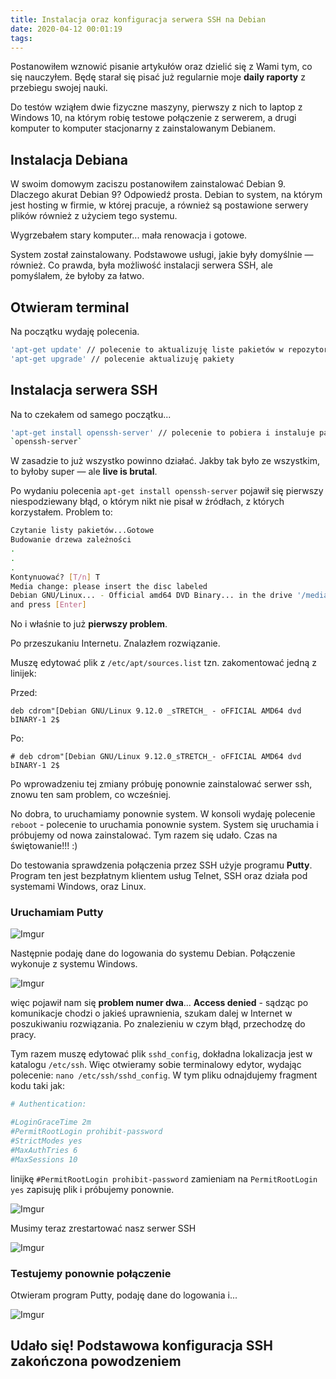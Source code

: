 ```yaml
---
title: Instalacja oraz konfiguracja serwera SSH na Debian
date: 2020-04-12 00:01:19
tags:
---
```


Postanowiłem wznowić pisanie artykułów oraz dzielić się z Wami tym, co się
nauczyłem. Będę starał się pisać już regularnie moje **daily raporty**
z przebiegu swojej nauki.

Do testów wziąłem dwie fizyczne maszyny, pierwszy z nich to laptop z
Windows 10, na którym robię testowe połączenie z serwerem, a drugi komputer
to komputer stacjonarny z zainstalowanym Debianem.

## Instalacja Debiana

W swoim domowym zaciszu postanowiłem zainstalować Debian 9.
Dlaczego akurat Debian 9? Odpowiedź prosta. Debian to system, na którym jest
hosting w firmie, w której pracuje, a również są postawione serwery plików
również z użyciem tego systemu.

Wygrzebałem stary komputer... mała renowacja i gotowe.

System został zainstalowany. Podstawowe usługi, jakie były domyślnie — również.
Co prawda, była możliwość instalacji serwera SSH, ale pomyślałem, że byłoby
za łatwo.

## Otwieram terminal

Na początku wydaję polecenia.

```bash
'apt-get update' // polecenie to aktualizuję liste pakietów w repozytoriach
'apt-get upgrade' // polecenie aktualizuję pakiety
```

## Instalacja serwera SSH

Na to czekałem od samego początku...

```bash
'apt-get install openssh-server' // polecenie to pobiera i instaluje pakiet
`openssh-server`
```

W zasadzie to już wszystko powinno działać. Jakby tak było ze wszystkim,
to byłoby super — ale **live is brutal**.

Po wydaniu polecenia `apt-get install openssh-server` pojawił się pierwszy
niespodziewany błąd, o którym nikt nie pisał w źródłach, z których korzystałem.
Problem to:

```bash
Czytanie listy pakietów...Gotowe
Budowanie drzewa zależności
.
.
.
Kontynuować? [T/n] T
Media change: please insert the disc labeled
Debian GNU/Linux... - Official amd64 DVD Binary... in the drive '/media/cdrom/'
and press [Enter]
```

No i właśnie to już **pierwszy problem**.

Po przeszukaniu Internetu. Znalazłem rozwiązanie.

Muszę edytować plik z `/etc/apt/sources.list` tzn. zakomentować jedną z
linijek:

Przed:

`deb cdrom"[Debian GNU/Linux 9.12.0 _sTRETCH_ - oFFICIAL AMD64 dvd bINARY-1 2$`

Po:

`# deb cdrom"[Debian GNU/Linux 9.12.0_sTRETCH_- oFFICIAL AMD64 dvd bINARY-1 2$`

Po wprowadzeniu tej zmiany próbuję ponownie zainstalować serwer ssh, znowu ten
sam problem, co wcześniej.

No dobra, to uruchamiamy ponownie system. W konsoli wydaję polecenie `reboot` -
polecenie to uruchamia ponownie system. System się uruchamia i próbujemy od
nowa zainstalować. Tym razem się udało. Czas na świętowanie!!! :)

Do testowania sprawdzenia połączenia przez SSH użyje programu **Putty**.
Program ten jest bezpłatnym klientem usług Telnet, SSH oraz działa pod
systemami Windows, oraz Linux.

### Uruchamiam **Putty**

![Imgur](https://i.imgur.com/Yj2FVN4.jpg)

Następnie podaję dane do logowania do systemu Debian.
Połączenie wykonuje z systemu Windows.

![Imgur](https://i.imgur.com/00GXAT1.jpg)

więc pojawił nam się **problem numer dwa**... **Access denied** -
sądząc po komunikacje chodzi o jakieś uprawnienia, szukam dalej w Internet
w poszukiwaniu rozwiązania. Po znalezieniu w czym błąd, przechodzę do pracy.


Tym razem muszę edytować plik `sshd_config`, dokładna lokalizacja jest w
katalogu `/etc/ssh`. Więc otwieramy sobie terminalowy edytor, wydając
polecenie: `nano /etc/ssh/sshd_config`. W tym pliku odnajdujemy fragment kodu
taki jak:

```bash
# Authentication:

#LoginGraceTime 2m
#PermitRootLogin prohibit-password
#StrictModes yes
#MaxAuthTries 6
#MaxSessions 10
 ```

linijkę `#PermitRootLogin prohibit-password` zamieniam na `PermitRootLogin yes`
zapisuję plik i próbujemy ponownie.

![Imgur](https://i.imgur.com/7IImWoN.jpg)

Musimy teraz zrestartować nasz serwer SSH

![Imgur](https://i.imgur.com/CEfgvcn.jpg)

### Testujemy ponownie połączenie

Otwieram program Putty, podaję dane do logowania i...

![Imgur](https://i.imgur.com/jaw4clZ.jpg)

## Udało się! Podstawowa konfiguracja SSH zakończona powodzeniem
